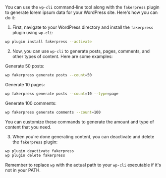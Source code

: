 You can use the `wp-cli` command-line tool along with the `fakerpress` plugin to generate lorem ipsum data for your WordPress site. Here's how you can do it:

1. First, navigate to your WordPress directory and install the `fakerpress` plugin using `wp-cli`:

```bash
wp plugin install fakerpress --activate
```

2. Now, you can use `wp-cli` to generate posts, pages, comments, and other types of content. Here are some examples:

Generate 50 posts:

```bash
wp fakerpress generate posts --count=50
```

Generate 10 pages:

```bash
wp fakerpress generate posts --count=10 --type=page
```

Generate 100 comments:

```bash
wp fakerpress generate comments --count=100
```

You can customize these commands to generate the amount and type of content that you need.

3. When you're done generating content, you can deactivate and delete the `fakerpress` plugin:

```bash
wp plugin deactivate fakerpress
wp plugin delete fakerpress
```

Remember to replace `wp` with the actual path to your `wp-cli` executable if it's not in your PATH.